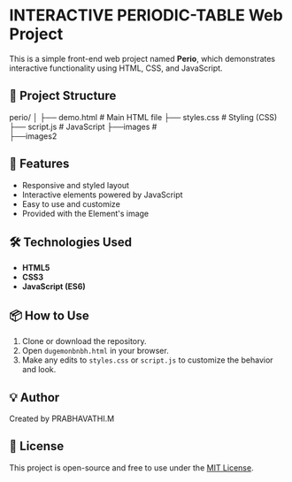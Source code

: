 # INTERACTIVE PERIODIC-TABLE   Web Project

This is a simple front-end web project named **Perio**, which demonstrates interactive functionality using HTML, CSS, and JavaScript.

## 📁 Project Structure

perio/
│
├── demo.html # Main HTML file
├── styles.css # Styling (CSS)
├── script.js # JavaScript 
├──images #  
├──images2


## 🚀 Features

- Responsive and styled layout
- Interactive elements powered by JavaScript
- Easy to use and customize
- Provided with the Element's image

## 🛠️ Technologies Used

- **HTML5**
- **CSS3**
- **JavaScript (ES6)**

## 📦 How to Use

1. Clone or download the repository.
2. Open `dugemonbnbh.html` in your browser.
3. Make any edits to `styles.css` or `script.js` to customize the behavior and look.

## 💡 Author

Created by PRABHAVATHI.M

## 📄 License

This project is open-source and free to use under the [MIT License](https://opensource.org/licenses/MIT).
